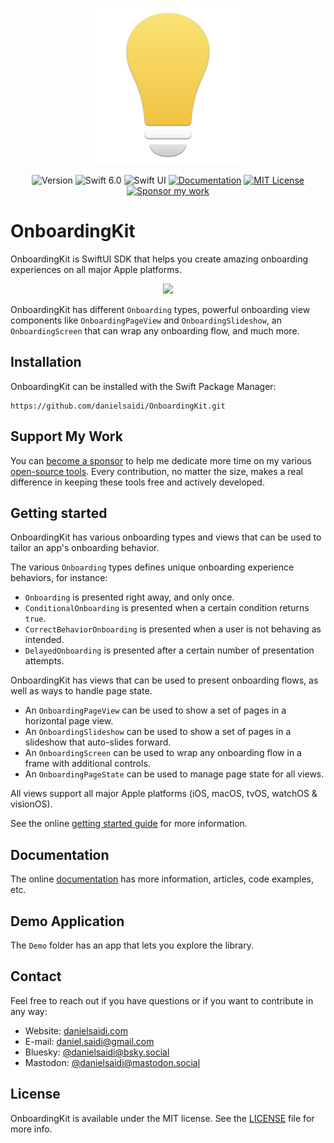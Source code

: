 <p align="center">
    <img src="Resources/Icon.png" alt="Project Icon" width="250" />
</p>

<p align="center">
    <img src="https://img.shields.io/github/v/release/danielsaidi/OnboardingKit?color=%2300550&sort=semver" alt="Version" />
    <img src="https://img.shields.io/badge/Swift-6.0-orange.svg" alt="Swift 6.0" />
    <img src="https://img.shields.io/badge/platform-SwiftUI-blue.svg" alt="Swift UI" title="Swift UI" />
    <a href="https://danielsaidi.github.io/OnboardingKit"><img src="https://img.shields.io/badge/documentation-web-blue.svg" alt="Documentation" /></a>
    <a href="https://github.com/danielsaidi/OnboardingKit/blob/master/LICENSE"><img src="https://img.shields.io/github/license/danielsaidi/OnboardingKit" alt="MIT License" /></a>
    <a href="https://github.com/sponsors/danielsaidi"><img src="https://img.shields.io/badge/sponsor-GitHub-red.svg" alt="Sponsor my work" /></a>
</p>



# OnboardingKit

OnboardingKit is SwiftUI SDK that helps you create amazing onboarding experiences on all major Apple platforms.

<p align="center">
    <img src="https://github.com/danielsaidi/OnboardingKit/releases/download/8.2.0/OnboardingKit-Demo.gif" width=350 />
</p>

OnboardingKit has different `Onboarding` types, powerful onboarding view components like ``OnboardingPageView`` and ``OnboardingSlideshow``, an ``OnboardingScreen`` that can wrap any onboarding flow, and much more.



## Installation

OnboardingKit can be installed with the Swift Package Manager:

```
https://github.com/danielsaidi/OnboardingKit.git
```


## Support My Work

You can [become a sponsor][Sponsors] to help me dedicate more time on my various [open-source tools][OpenSource]. Every contribution, no matter the size, makes a real difference in keeping these tools free and actively developed.



## Getting started

OnboardingKit has various onboarding types and views that can be used to tailor an app's onboarding behavior. 

The various ``Onboarding`` types defines unique onboarding experience behaviors, for instance: 

* ``Onboarding`` is presented right away, and only once.
* ``ConditionalOnboarding`` is presented when a certain condition returns `true`.
* ``CorrectBehaviorOnboarding`` is presented when a user is not behaving as intended.
* ``DelayedOnboarding`` is presented after a certain number of presentation attempts.

OnboardingKit has views that can be used to present onboarding flows, as well as ways to handle page state.

* An ``OnboardingPageView`` can be used to show a set of pages in a horizontal page view. 
* An ``OnboardingSlideshow`` can be used to show a set of pages in a slideshow that auto-slides forward.
* An ``OnboardingScreen`` can be used to wrap any onboarding flow in a frame with additional controls.
* An ``OnboardingPageState`` can be used to manage page state for all views. 

All views support all major Apple platforms (iOS, macOS, tvOS, watchOS & visionOS).

See the online [getting started guide][Getting-Started] for more information.



## Documentation

The online [documentation][Documentation] has more information, articles, code examples, etc.



## Demo Application

The `Demo` folder has an app that lets you explore the library.



## Contact

Feel free to reach out if you have questions or if you want to contribute in any way:

* Website: [danielsaidi.com][Website]
* E-mail: [daniel.saidi@gmail.com][Email]
* Bluesky: [@danielsaidi@bsky.social][Bluesky]
* Mastodon: [@danielsaidi@mastodon.social][Mastodon]



## License

OnboardingKit is available under the MIT license. See the [LICENSE][License] file for more info.



[Email]: mailto:daniel.saidi@gmail.com
[Website]: https://www.danielsaidi.com
[GitHub]: https://www.github.com/danielsaidi
[OpenSource]: https://danielsaidi.com/opensource
[Sponsors]: https://github.com/sponsors/danielsaidi

[Bluesky]: https://bsky.app/profile/danielsaidi.bsky.social
[Mastodon]: https://mastodon.social/@danielsaidi
[Twitter]: https://twitter.com/danielsaidi

[Documentation]: https://danielsaidi.github.io/OnboardingKit
[Getting-Started]: https://danielsaidi.github.io/OnboardingKit/documentation/onboardingkit/getting-started
[License]: https://github.com/danielsaidi/OnboardingKit/blob/master/LICENSE
